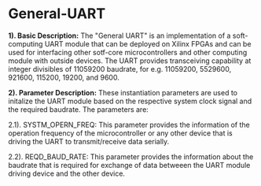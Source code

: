 # General-UART
**1). Basic Description:** The "General UART" is an implementation of a soft-computing UART module that can be deployed on Xilinx FPGAs and can be used for interfacing other sotf-core microcontrollers and other computing module with outside devices. The UART provides transceiving capability at integer divisibles of 11059200 baudrate, for e.g. 11059200, 5529600, 921600, 115200, 19200, and 9600.

**2). Parameter Description:** These instantiation parameters are used to initalize the UART module based on the respective system clock signal and the required baudrate. The parameters are:

2.1). SYSTM_OPERN_FREQ: This parameter provides the information of the operation frequency of the microcontroller or any other device that is driving the UART to transmit/receive data serially.

2.2). REQD_BAUD_RATE: This parameter provides the information about the baudrate that is required for exchange of data betweeen the UART module driving device and the other device.
